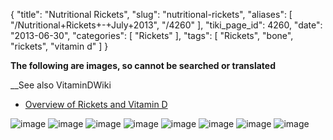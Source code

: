 {
    "title": "Nutritional Rickets",
    "slug": "nutritional-rickets",
    "aliases": [
        "/Nutritional+Rickets+-+July+2013",
        "/4260"
    ],
    "tiki_page_id": 4260,
    "date": "2013-06-30",
    "categories": [
        "Rickets"
    ],
    "tags": [
        "Rickets",
        "bone",
        "rickets",
        "vitamin d"
    ]
}


**The following are images, so cannot be searched or translated** 

__See also VitaminDWiki

* [Overview of Rickets and Vitamin D](/posts/overview-of-rickets-and-vitamin-d)

<img src="https://d1bk1kqxc0sym.cloudfront.net/attachments/jpeg/r1.jpg" alt="image">
<img src="https://d1bk1kqxc0sym.cloudfront.net/attachments/jpeg/r6.jpg" alt="image">
<img src="https://d1bk1kqxc0sym.cloudfront.net/attachments/jpeg/r7.jpg" alt="image">
<img src="https://d1bk1kqxc0sym.cloudfront.net/attachments/jpeg/r8.jpg" alt="image">
<img src="https://d1bk1kqxc0sym.cloudfront.net/attachments/jpeg/r9.jpg" alt="image">
<img src="https://d1bk1kqxc0sym.cloudfront.net/attachments/jpeg/r10.jpg" alt="image">
<img src="https://d1bk1kqxc0sym.cloudfront.net/attachments/jpeg/r11.jpg" alt="image">
<img src="https://d1bk1kqxc0sym.cloudfront.net/attachments/jpeg/r12.jpg" alt="image">